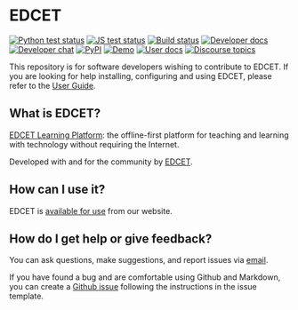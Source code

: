 
# EDCET

[![Python test status](https://github.com/learningequality/EDCET/actions/workflows/tox.yml/badge.svg?branch=develop)](https://github.com/learningequality/EDCET/actions/workflows/tox.yml)
[![JS test status](https://github.com/learningequality/EDCET/actions/workflows/yarn.yml/badge.svg?branch=develop)](https://github.com/learningequality/EDCET/actions/workflows/yarn.yml)
[![Build status](https://img.shields.io/buildkite/d84228011571e7dddb0a560f0358979c8a385173b4f58a11f8/develop.svg)](https://buildkite.com/learningequality/EDCET)
[![Developer docs](https://img.shields.io/badge/docs-dev-blue.svg)](http://EDCET-dev.readthedocs.org/en/develop/)
[![Developer chat](https://img.shields.io/badge/chat-dev-blue.svg)](http://webchat.freenode.net?channels=%23EDCET)
[![PyPI](https://img.shields.io/pypi/v/EDCET.svg?color=blue)](https://pypi.org/project/EDCET/)
[![Demo](https://img.shields.io/badge/demo-online-blue.svg)](http://EDCETdemo.learningequality.org/)
[![User docs](https://img.shields.io/badge/docs-user-blue.svg)](http://EDCET.readthedocs.org/en/latest/)
[![Discourse topics](https://img.shields.io/discourse/https/community.learningequality.org/topics.svg?color=blue)](https://community.learningequality.org/)

This repository is for software developers wishing to contribute to EDCET. If you are looking for help installing, configuring and using EDCET, please refer to the [User Guide](https://EDCET.readthedocs.io/).


## What is EDCET?

[EDCET Learning Platform](https://edicet.com): the offline-first platform for teaching and learning with technology without requiring the Internet.

Developed with and for the community by [EDCET](https://edicet.com/).


## How can I use it?

EDCET is [available for use](https://edicet.com) from our website.


## How do I get help or give feedback?

You can ask questions, make suggestions, and report issues via [email](mail://hr@edicet.com).

If you have found a bug and are comfortable using Github and Markdown, you can create a [Github issue](https://github.com/its-coded-coder/LMS-EDCET/issues) following the instructions in the issue template.

